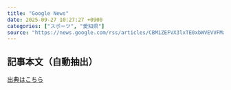```yaml
---
title: "Google News"
date: 2025-09-27 10:27:27 +0900
categories: ["スポーツ", "愛知県"]
source: "https://news.google.com/rss/articles/CBMiZEFVX3lxTE0xbWVEVVFMa3gxSnBtNzB2LTlkcmxJRTZnU3hOUHlXaVZJZDhscGF1d2JFZDVNZEYzaFBWM3JrNlZmOXdCeVRTbmZfUjdCdVBSQnZKc2JVU3ItTVpOYjUzSHp1S18?oc=5"
---
```


## 記事本文（自動抽出）
<body class="y0K44d EA71Tc" id="readabilityBody"></body>

[出典はこちら](https://news.google.com/rss/articles/CBMiZEFVX3lxTE0xbWVEVVFMa3gxSnBtNzB2LTlkcmxJRTZnU3hOUHlXaVZJZDhscGF1d2JFZDVNZEYzaFBWM3JrNlZmOXdCeVRTbmZfUjdCdVBSQnZKc2JVU3ItTVpOYjUzSHp1S18?oc=5)
